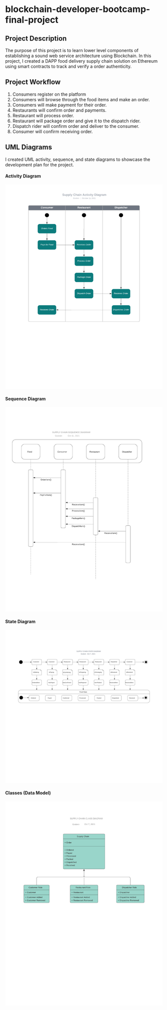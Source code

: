 # blockchain-developer-bootcamp-final-project

## Project Description
The purpose of this project is to learn lower level components of establishing a sound web service architecture using Blockchain. 
In this project, I created a DAPP food delivery supply chain solution on Ethereum using smart contracts to track and verify a order authenticity.

## Project Workflow
1. Consumers register on the platform
2. Consumers will browse through the food items and make an order.
3. Consumers will make payment for their order.
4. Restaurants will confirm order and payments.
5. Restaurant will process order.
6. Restaurant will package order and give it to the dispatch rider.
6. Dispatch rider will confirm order and deliver to the consumer.
7. Consumer will confirm receiving order.


## UML Diagrams
I created UML activity, sequence, and state diagrams to showcase the development plan for the project.

#### Activity Diagram
![Activity Diagram](images/activity_diagram.png)

#### Sequence Diagram
![Sequence Diagram](images/sequence_diagram.png)

#### State Diagram
![State Diagram](images/state_diagram.png)

#### Classes (Data Model)
![Classes Diagram](images/class_diagram.png)
